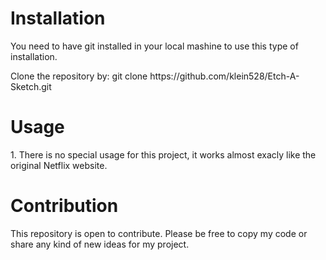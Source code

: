 <h1>Installation</h1>
<p>You need to have git installed in your local mashine to use this type of installation.</p>

<p>Clone the repository by: git clone https://github.com/klein528/Etch-A-Sketch.git</p>

<h1>Usage</h1>
<p>1. There is no special usage for this project, it works almost exacly like the original Netflix website.</p>

<h1>Contribution</h1>
<p>This repository is open to contribute. Please be free to copy my code or share any kind of new ideas for my project.</p>
